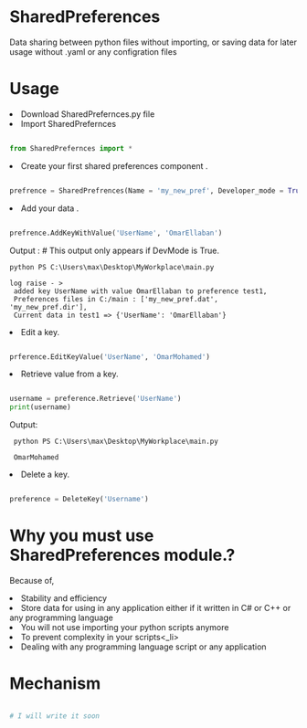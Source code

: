 # SharedPreferences
 Data sharing between python files without importing, or saving data for later usage without .yaml or any configration files
# Usage
<li>Download SharedPrefernces.py file</li>
<li>Import SharedPrefernces</li>

```python

from SharedPrefernces import *

```

<li> Create your first shared preferences component .</li>

```python

prefrence = SharedPrefrences(Name = 'my_new_pref', Developer_mode = True) 

```

<li> Add your data .</li>

```python

prefrence.AddKeyWithValue('UserName', 'OmarEllaban')

```
Output : # This output only appears if DevMode is True. 
```
python PS C:\Users\max\Desktop\MyWorkplace\main.py

log raise - >
 added key UserName with value OmarEllaban to preference test1,
 Preferences files in C:/main : ['my_new_pref.dat', 'my_new_pref.dir'],
 Current data in test1 => {'UserName': 'OmarEllaban'}

```

<li> Edit a key. </li>

```python

prference.EditKeyValue('UserName', 'OmarMohamed')

```

<li> Retrieve value from a key. </li>

```python

username = preference.Retrieve('UserName')
print(username)

```
Output:
```
 python PS C:\Users\max\Desktop\MyWorkplace\main.py
 
 OmarMohamed
```

<li> Delete a key. </li>

```python

preference = DeleteKey('Username')

```

# Why you must use SharedPreferences module.?
Because of,
<li>Stability and efficiency </li>
<li>Store data for using in any application either if it written in C# or C++ or any programming language</li>
<li>You will not use importing your python scripts anymore</li>
<li>To prevent complexity in your scripts<_li>
<li>Dealing with any programming language script or any application</li>

# Mechanism

```python

# I will write it soon 

```